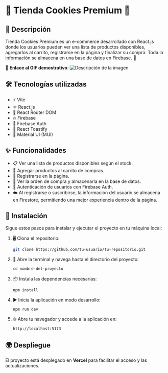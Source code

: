 # 🍪 Tienda Cookies Premium 🍪

## 📌 Descripción

Tienda Cookies Premium es un e-commerce desarrollado con React.js donde los usuarios pueden ver una lista de productos disponibles, agregarlos al carrito, registrarse en la página y finalizar su compra. Toda la información se almacena en una base de datos en Firebase. 🚀

🔗 **Enlace al GIF demostrativo**:
![Descripción de la imagen](https://github.com/OyhamburoDev/ProyectoFinalOyhamburo/blob/main/gif-redme.gif)


## 🛠️ Tecnologías utilizadas

- ⚡ Vite
- ⚛️ React.js
- 🔄 React Router DOM
- 🔥 Firebase
- 🔑 Firebase Auth
- 🍞 React Toastify
- 🎨 Material UI (MUI)

## ✨ Funcionalidades

- 📋 Ver una lista de productos disponibles según el stock.
- 🛒 Agregar productos al carrito de compras.
- 👤 Registrarse en la página.
- 🧾 Ver la orden de compra y almacenarla en la base de datos.
- 🔐 Autenticación de usuarios con Firebase Auth.
- ☁️ Al registrarse o suscribirse, la información del usuario se almacena en Firestore, permitiendo una mejor experiencia dentro de la página.

## 🚀 Instalación

Sigue estos pasos para instalar y ejecutar el proyecto en tu máquina local:

1. 🖥️ Clona el repositorio:
   ```sh
   git clone https://github.com/tu-usuario/tu-repositorio.git
   ```
2. 📂 Abre la terminal y navega hasta el directorio del proyecto:
   ```sh
   cd nombre-del-proyecto
   ```
3. 📦 Instala las dependencias necesarias:
   ```sh
   npm install
   ```
4. ▶️ Inicia la aplicación en modo desarrollo:
   ```sh
   npm run dev
   ```
5. 🌐 Abre tu navegador y accede a la aplicación en:
   ```sh
   http://localhost:5173
   ```

## 🌍 Despliegue

El proyecto está desplegado en **Vercel** para facilitar el acceso y las actualizaciones.
